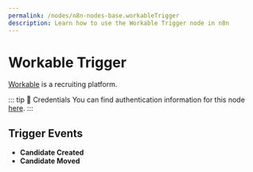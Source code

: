 ```yaml
---
permalink: /nodes/n8n-nodes-base.workableTrigger
description: Learn how to use the Workable Trigger node in n8n
---
```


# Workable Trigger

[Workable](https://www.workable.com/) is a recruiting platform.

::: tip 🔑 Credentials
You can find authentication information for this node [here](../../../credentials/Workable/README.md).
:::

## Trigger Events

- **Candidate Created**
- **Candidate Moved**

